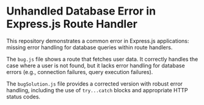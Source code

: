 # Unhandled Database Error in Express.js Route Handler

This repository demonstrates a common error in Express.js applications:  missing error handling for database queries within route handlers.

The `bug.js` file shows a route that fetches user data.  It correctly handles the case where a user is not found, but it lacks error handling for database errors (e.g., connection failures, query execution failures).

The `bugSolution.js` file provides a corrected version with robust error handling, including the use of `try...catch` blocks and appropriate HTTP status codes.